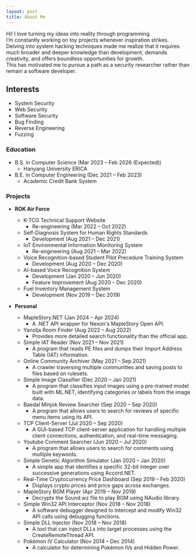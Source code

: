 ```yaml
---
layout: post
title: About Me
---
```


Hi! I love turning my ideas into reality through programming.  
I’m constantly working on toy projects whenever inspiration strikes.  
Delving into system hacking techniques made me realize that it requires much broader and deeper knowledge than development, demands creativity, and offers boundless opportunities for growth.  
This has motivated me to pursue a path as a security researcher rather than remain a software developer.

## Interests

- System Security
- Web Security
- Software Security
- Bug Finding
- Reverse Engineering
- Fuzzing

### Education

- B.S. in Computer Science (Mar 2023 – Feb 2026 (Expected))
  - Hanyang University ERICA
- B.E. in Computer Engineering (Dec 2021 – Feb 2023)
  - Academic Credit Bank System

### Projects

- **ROK Air Force**

  - K-TCG Technical Support Website
    - Re-engineering (Mar 2022 – Oct 2022)
  - Self-Diagnosis System for Human Rights Standards
    - Development (Aug 2021 – Dec 2021)
  - IoT Environmental Information Monitoring System
    - Re-engineering (Aug 2021 – Mar 2022)
  - Voice Recognition-based Student Pilot Precedure Training System
    - Development (Aug 2020 – Dec 2020)
  - AI-based Voice Recognition System
    - Development (Jan 2020 – Jun 2020)
    - Feature Improvement (Aug 2020 – Dec 2020)
  - Fuel Inventory Management System
    - Development (Nov 2019 – Dec 2019)

- **Personal**
  - MapleStory.NET (Jan 2024 – Apr 2024)
    - A .NET API wrapper for Nexon's MapleStory Open API.
  - Yanolja Room Finder (Aug 2022 – Aug 2022)
    - Provides more detailed search functionality than the official app.
  - Simple IAT Reader (Nov 2021 – Nov 2021)
    - A program that reads PE files and dumps their Import Address Table (IAT) information.
  - Online Community Archiver (May 2021 – Sep 2021)
    - A crawler traversing multiple communities and saving posts to files based on rulesets.
  - Simple Image Classifier (Dec 2020 – Jan 2021)
    - A program that classifies input images using a pre-trained model built with ML.NET, identifying categories or labels from the image data.
  - Baedal Minjok Review Searcher (Sep 2020 – Sep 2020)
    - A program that allows users to search for reviews of specific menu items using its API.
  - TCP Client-Server (Jul 2020 – Sep 2020)
    - A GUI-based TCP client-server application for handling multiple client connections, authentication, and real-time messaging.
  - Youtube Comment Searcher (Jun 2020 – Jul 2020)
    - A program that allows users to search for comments using multiple keywords.
  - Simple Genetic Algorithm Simulator (Jan 2020 – Jan 2020)
    - A simple app that identifies a specific 32-bit integer over successive generations using Accord.NET.
  - Real-Time Cryptocurrency Price Dashboard (Sep 2019 – Feb 2020)
    - Displays crypto prices and price gaps across exchanges.
  - MapleStory BGM Player (Apr 2019 – Nov 2019)
    - Decrypts the Sound.wz file to play BGM using NAudio library.
  - Simple Win32 API Interceptor (Nov 2018 – Nov 2018)
    - A software debugger designed to intercept and modify Win32 API calls using debugging functions.
  - Simple DLL Injector (Nov 2018 – Nov 2018)
    - A tool that can inject DLLs into target processes using the CreateRemoteThread API.
  - Pokémon IV Calculator (Nov 2014 – Dec 2014)
    - A calculator for determining Pokémon IVs and Hidden Power.
